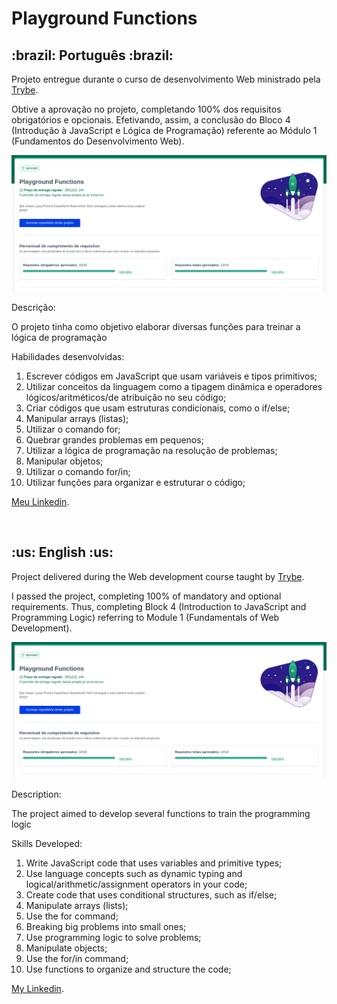 # Playground Functions

<h2>:brazil: Português :brazil:</h2>

<p>Projeto entregue durante o curso de desenvolvimento Web ministrado pela <a href="https://www.betrybe.com" targe="_blank" rel="nofollow">Trybe</a>.</p>

<p>Obtive a aprovação no projeto, completando 100% dos requisitos obrigatórios e opcionais. Efetivando, assim, a conclusão do Bloco 4 (Introdução à JavaScript e Lógica de Programação) referente ao Módulo 1 (Fundamentos do Desenvolvimento Web).</p>

![Minha nota no projeto](./notaPlayground.png)

<p>Descrição:</p> 

<p>O projeto tinha como objetivo elaborar diversas funções para treinar a lógica de programação</p>

<p>Habilidades desenvolvidas:</p>
<ol>
<li>Escrever códigos em JavaScript que usam variáveis e tipos primitivos;</li>
<li>Utilizar conceitos da linguagem como a tipagem dinâmica e operadores lógicos/aritméticos/de atribuição no seu código;</li>
<li>Criar códigos que usam estruturas condicionais, como o if/else;</li>
<li>Manipular arrays (listas);</li>
<li>Utilizar o comando for;</li>
<li>Quebrar grandes problemas em pequenos;</li>
<li>Utilizar a lógica de programação na resolução de problemas;</li>
<li>Manipular objetos;</li>
<li>Utilizar o comando for/in;</li>
<li>Utilizar funções para organizar e estruturar o código;</li>
</ol>

<p><a href="https://www.linkedin.com/in/lucas-pereira-castanheira-nascimento-238355190/" targe="_blank" rel="nofollow">Meu Linkedin</a>.</p>

<br>

<h2>:us: English :us:</h2>

<p>Project delivered during the Web development course taught by <a href="https://www.betrybe.com" targe="_blank" rel="nofollow">Trybe</a>.</p>

<p>I passed the project, completing 100% of mandatory and optional requirements. Thus, completing Block 4 (Introduction to JavaScript and Programming Logic) referring to Module 1 (Fundamentals of Web Development).</p>

![My grade](./notaPlayground.png)

<p>Description:</p>

<p>The project aimed to develop several functions to train the programming logic</p>

<p>Skills Developed:</p>
<ol>
<li>Write JavaScript code that uses variables and primitive types;</li>
<li>Use language concepts such as dynamic typing and logical/arithmetic/assignment operators in your code;</li>
<li>Create code that uses conditional structures, such as if/else;</li>
<li>Manipulate arrays (lists);</li>
<li>Use the for command;</li>
<li>Breaking big problems into small ones;</li>
<li>Use programming logic to solve problems;</li>
<li>Manipulate objects;</li>
<li>Use the for/in command;</li>
<li>Use functions to organize and structure the code;</li>
</ol>

<p><a href="https://www.linkedin.com/in/lucas-pereira-castanheira-nascimento-238355190/" targe="_blank" rel="nofollow">My Linkedin</a>.</p>

